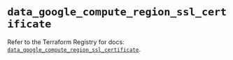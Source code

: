 # `data_google_compute_region_ssl_certificate`

Refer to the Terraform Registry for docs: [`data_google_compute_region_ssl_certificate`](https://registry.terraform.io/providers/hashicorp/google-beta/5.21.0/docs/data-sources/google_compute_region_ssl_certificate).
